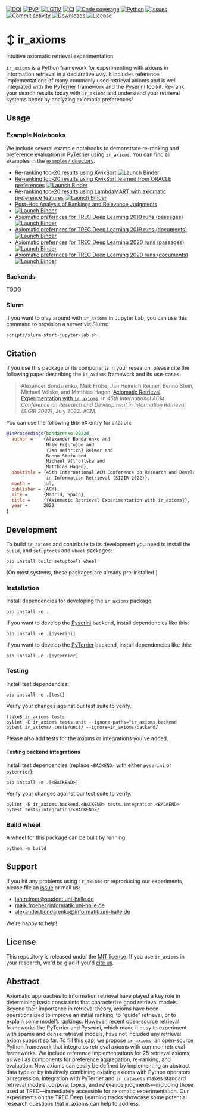[![DOI](https://img.shields.io/badge/DOI-10.1145%2F3477495.3531743-blue?style=flat-square)](https://doi.org/10.1145/3477495.3531743)
[![PyPi](https://img.shields.io/pypi/v/ir_axioms?style=flat-square)](https://pypi.org/project/ir_axioms/)
[![LGTM](https://img.shields.io/lgtm/grade/python/github/webis-de/ir_axioms.svg?style=flat-square)](https://lgtm.com/projects/g/webis-de/ir_axioms)
[![CI](https://img.shields.io/github/workflow/status/webis-de/ir_axioms/CI?style=flat-square)](https://github.com/webis-de/ir_axioms/actions?query=workflow%3A"CI")
[![Code coverage](https://img.shields.io/codecov/c/github/webis-de/ir_axioms?style=flat-square)](https://codecov.io/github/webis-de/ir_axioms/)
[![Python](https://img.shields.io/pypi/pyversions/ir_axioms?style=flat-square)](https://pypi.org/project/ir_axioms/)
[![Issues](https://img.shields.io/github/issues/webis-de/ir_axioms?style=flat-square)](https://github.com/webis-de/ir_axioms/issues)
[![Commit activity](https://img.shields.io/github/commit-activity/m/webis-de/ir_axioms?style=flat-square)](https://github.com/webis-de/ir_axioms/commits)
[![Downloads](https://img.shields.io/pypi/dm/ir_axioms?style=flat-square)](https://pypi.org/project/ir_axioms/)
[![License](https://img.shields.io/github/license/webis-de/ir_axioms?style=flat-square)](LICENSE)

# ↕️ ir_axioms

Intuitive axiomatic retrieval experimentation.

`ir_axioms` is a Python framework for experimenting with axioms in information retrieval in a declarative way. 
It includes reference implementations of many commonly used retrieval axioms and is well integrated with the [PyTerrier](https://github.com/terrier-org/pyterrier) framework and the [Pyserini](https://github.com/castorini/pyserini) toolkit.
Re-rank your search results today with `ir_axioms` and understand your retrieval systems better by analyzing
axiomatic preferences!

## Usage

### Example Notebooks

We include several example notebooks to demonstrate re-ranking and preference evaluation in [PyTerrier](https://github.com/terrier-org/pyterrier) using `ir_axioms`.
You can find all examples in the [`examples/` directory](examples).

- [Re-ranking top-20 results using KwikSort](examples/pyterrier_kwiksort.ipynb)
  [![Launch Binder](https://img.shields.io/badge/open%20in-colab-informational?style=flat-square)](https://colab.research.google.com/github/webis-de/ir_axioms/blob/main/examples/pyterrier_kwiksort.ipynb)
- [Re-ranking top-20 results using KwikSort learned from ORACLE preferences](examples/pyterrier_kwiksort_learned.ipynb)
  [![Launch Binder](https://img.shields.io/badge/open%20in-colab-informational?style=flat-square)](https://colab.research.google.com/github/webis-de/ir_axioms/blob/main/examples/pyterrier_kwiksort_learned.ipynb)
- [Re-ranking top-20 results using LambdaMART with axiomatic preference features](examples/pyterrier_ltr_features.ipynb)
  [![Launch Binder](https://img.shields.io/badge/open%20in-colab-informational?style=flat-square)](https://colab.research.google.com/github/webis-de/ir_axioms/blob/main/examples/pyterrier_ltr_features.ipynb)
- [Post-Hoc Analysis of Rankings and Relevance Judgments](examples/pyterrier_post_hoc_analysis_of_runs_and_qrels.ipynb)
- [![Launch Binder](https://img.shields.io/badge/open%20in-colab-informational?style=flat-square)](https://colab.research.google.com/github/webis-de/ir_axioms/blob/main/examples/pyterrier_post_hoc_analysis_of_runs_and_qrels.ipynb)
- [Axiomatic prefernces for TREC Deep Learning 2019 runs (passages)](examples/trec_28_deep_passages_preferences_depth_10.ipynb)
  [![Launch Binder](https://img.shields.io/badge/open%20in-colab-informational?style=flat-square)](https://colab.research.google.com/github/webis-de/ir_axioms/blob/main/examples/trec_28_deep_passages_preferences_depth_10.ipynb)
- [Axiomatic prefernces for TREC Deep Learning 2019 runs (documents)](examples/trec_28_deep_documents_preferences_depth_10.ipynb)
  [![Launch Binder](https://img.shields.io/badge/open%20in-colab-informational?style=flat-square)](https://colab.research.google.com/github/webis-de/ir_axioms/blob/main/examples/trec_28_deep_documents_preferences_depth_10.ipynb)
- [Axiomatic prefernces for TREC Deep Learning 2020 runs (passages)](examples/trec_29_deep_passages_preferences_depth_10.ipynb)
  [![Launch Binder](https://img.shields.io/badge/open%20in-colab-informational?style=flat-square)](https://colab.research.google.com/github/webis-de/ir_axioms/blob/main/examples/trec_29_deep_passages_preferences_depth_10.ipynb)
- [Axiomatic prefernces for TREC Deep Learning 2020 runs (documents)](examples/trec_29_deep_documents_preferences_depth_10.ipynb)
  [![Launch Binder](https://img.shields.io/badge/open%20in-colab-informational?style=flat-square)](https://colab.research.google.com/github/webis-de/ir_axioms/blob/main/examples/trec_29_deep_documents_preferences_depth_10.ipynb)

### Backends

TODO

### Slurm

If you want to play around with `ir_axioms` in Jupyter Lab, you can use this command to provision a server via Slurm:

```shell
scripts/slurm-start-jupyter-lab.sh
```

## Citation

If you use this package or its components in your research, please cite the following paper describing the `ir_axioms`
framework and its use-cases:

> Alexander Bondarenko, Maik Fröbe, Jan Heinrich Reimer, Benno Stein, Michael Völske, and Matthias Hagen. [Axiomatic Retrieval Experimentation with `ir_axioms`](https://webis.de/publications.html?q=ir_axioms#bondarenko_2022d). In _45th International ACM Conference on Research and Development in Information Retrieval (SIGIR 2022)_, July 2022. ACM.

You can use the following BibTeX entry for citation:

```bibtex
@InProceedings{bondarenko:2022d,
  author =    {Alexander Bondarenko and
               Maik Fr{\"o}be and
               {Jan Heinrich} Reimer and
               Benno Stein and
               Michael V{\"o}lske and
               Matthias Hagen},
  booktitle = {45th International ACM Conference on Research and Development
               in Information Retrieval (SIGIR 2022)},
  month =     jul,
  publisher = {ACM},
  site =      {Madrid, Spain},
  title =     {{Axiomatic Retrieval Experimentation with ir_axioms}},
  year =      2022
}
```

## Development

To build `ir_axioms` and contribute to its development you need to install the `build`, and `setuptools` and `wheel` packages:

```shell
pip install build setuptools wheel
```

(On most systems, these packages are already pre-installed.)

### Installation

Install dependencies for developing the `ir_axioms` package:

```shell
pip install -e .
```

If you want to develop the [Pyserini](https://github.com/castorini/pyserini) backend, install dependencies like this:

```shell
pip install -e .[pyserini]
```

If you want to develop the [PyTerrier](https://github.com/terrier-org/pyterrier) backend, install dependencies like
this:

```shell
pip install -e .[pyterrier]
```

### Testing

Install test dependencies:

```shell
pip install -e .[test]
```

Verify your changes against our test suite to verify.

```shell
flake8 ir_axioms tests
pylint -E ir_axioms tests.unit --ignore-paths=^ir_axioms.backend
pytest ir_axioms/ tests/unit/ --ignore=ir_axioms/backend/
```

Please also add tests for the axioms or integrations you've added.

#### Testing backend integrations

Install test dependencies (replace `<BACKEND>` with either `pyserini` or `pyterrier`):

```shell
pip install -e .[<BACKEND>]
```

Verify your changes against our test suite to verify.

```shell
pylint -E ir_axioms.backend.<BACKEND> tests.integration.<BACKEND>
pytest tests/integration/<BACKEND>/
```

### Build wheel

A wheel for this package can be built by running:

```shell
python -m build
```

## Support

If you hit any problems using `ir_axioms` or reproducing our experiments, please file an [issue](https://github.com/webis-de/ir_axioms/issues) or mail us:

- [jan.reimer@student.uni-halle.de](mailto:jan.reimer@student.uni-halle.de)
- [maik.froebe@informatik.uni-halle.de](mailto:maik.froebe@informatik.uni-halle.de)
- [alexander.bondarenko@informatik.uni-halle.de](mailto:alexander.bondarenko@informatik.uni-halle.de)

We're happy to help!

## License

This repository is released under the [MIT license](LICENSE). If you use `ir_axioms` in your research, we'd be glad if
you'd [cite us](#citation).

## Abstract
Axiomatic approaches to information retrieval have played a key role in determining basic constraints that characterize good retrieval models. Beyond their importance in retrieval theory, axioms have been operationalized to improve an initial ranking, to “guide” retrieval, or to explain some model’s rankings. However, recent open-source retrieval frameworks like PyTerrier and Pyserini, which made it easy to experiment with sparse and dense retrieval models, have not included any retrieval axiom support so far. To fill this gap, we propose `ir_axioms`, an open-source Python framework that integrates retrieval axioms with common retrieval frameworks. We include reference implementations for 25 retrieval axioms, as well as components for preference aggregation, re-ranking, and evaluation. New axioms can easily be defined by implementing an abstract data type or by intuitively combining existing axioms with Python operators or regression. Integration with PyTerrier and `ir_datasets` makes standard retrieval models, corpora, topics, and relevance judgments—including those used at TREC—immediately accessible for axiomatic experimentation. Our experiments on the TREC Deep Learning tracks showcase some potential research questions that ir_axioms can help to address.
